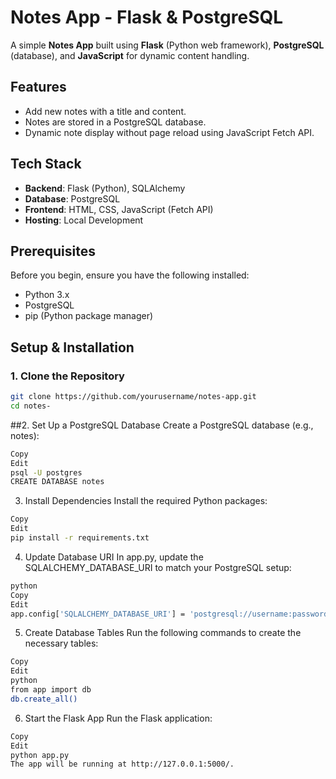 # Notes App - Flask & PostgreSQL

A simple **Notes App** built using **Flask** (Python web framework), **PostgreSQL** (database), and **JavaScript** for dynamic content handling.

## Features
- Add new notes with a title and content.
- Notes are stored in a PostgreSQL database.
- Dynamic note display without page reload using JavaScript Fetch API.

## Tech Stack
- **Backend**: Flask (Python), SQLAlchemy
- **Database**: PostgreSQL
- **Frontend**: HTML, CSS, JavaScript (Fetch API)
- **Hosting**: Local Development

## Prerequisites

Before you begin, ensure you have the following installed:

- Python 3.x
- PostgreSQL
- pip (Python package manager)

## Setup & Installation

### 1. Clone the Repository
```bash
git clone https://github.com/yourusername/notes-app.git 
cd notes-
```

##2. Set Up a PostgreSQL Database
Create a PostgreSQL database (e.g., notes):
```bash
Copy
Edit
psql -U postgres
CREATE DATABASE notes
```

3. Install Dependencies
Install the required Python packages:
```bash
Copy
Edit
pip install -r requirements.txt
```
4. Update Database URI
In app.py, update the SQLALCHEMY_DATABASE_URI to match your PostgreSQL setup:
```bash
python
Copy
Edit
app.config['SQLALCHEMY_DATABASE_URI'] = 'postgresql://username:password@localhost/notes'
```
5. Create Database Tables
Run the following commands to create the necessary tables:
```bash
Copy
Edit
python
from app import db
db.create_all()
```
6. Start the Flask App
Run the Flask application:

```bash
Copy
Edit
python app.py
The app will be running at http://127.0.0.1:5000/.
